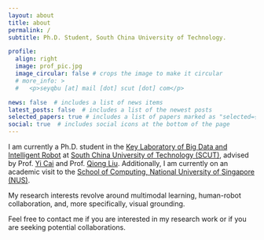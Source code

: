 ```yaml
---
layout: about
title: about
permalink: /
subtitle: Ph.D. Student, South China University of Technology.

profile:
  align: right
  image: prof_pic.jpg
  image_circular: false # crops the image to make it circular
  # more_info: >
  #   <p>seyqbu [at] mail [dot] scut [dot] com</p>

news: false  # includes a list of news items
latest_posts: false  # includes a list of the newest posts
selected_papers: true # includes a list of papers marked as "selected={true}"
social: true  # includes social icons at the bottom of the page
---
```


I am currently a Ph.D. student in the [Key Laboratory of Big Data and Intelligent Robot](https://www2.scut.edu.cn/klbdir/main.htm) at [South China University of Technology (SCUT)](https://www.scut.edu.cn/en/), advised by Prof. [Yi Cai](https://www2.scut.edu.cn/sse/2018/0615/c16788a270751/page.htm) and Prof. [Qiong Liu](https://www2.scut.edu.cn/sse/2018/0615/c16788a270756/page.htm). Additionally, I am currently on an academic visit to the [School of Computing, National University of Singapore (NUS)](https://www.comp.nus.edu.sg/).

My research interests revolve around multimodal learning, human-robot collaboration, and, more specifically, visual grounding.

Feel free to contact me if you are interested in my research work or if you are seeking potential collaborations.

<!-- Write your biography here. Tell the world about yourself. Link to your favorite [subreddit](http://reddit.com). You can put a picture in, too. The code is already in, just name your picture `prof_pic.jpg` and put it in the `img/` folder.

Put your address / P.O. box / other info right below your picture. You can also disable any of these elements by editing `profile` property of the YAML header of your `_pages/about.md`. Edit `_bibliography/papers.bib` and Jekyll will render your [publications page](/al-folio/publications/) automatically.

Link to your social media connections, too. This theme is set up to use [Font Awesome icons](http://fortawesome.github.io/Font-Awesome/) and [Academicons](https://jpswalsh.github.io/academicons/), like the ones below. Add your Facebook, Twitter, LinkedIn, Google Scholar, or just disable all of them. -->